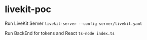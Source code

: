 # livekit-poc

Run LiveKit Server
`livekit-server --config server/livekit.yaml`

Run BackEnd for tokens and React
`ts-node index.ts`

